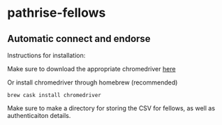 # pathrise-fellows
## Automatic connect and endorse

Instructions for installation: 

Make sure to download the appropriate chromedriver [here](https://chromedriver.chromium.org/downloads)

Or install chromedriver through homebrew (recommended) 

`brew cask install chromedriver`

Make sure to make a directory for storing the CSV for fellows, as well as authenticaiton details.
